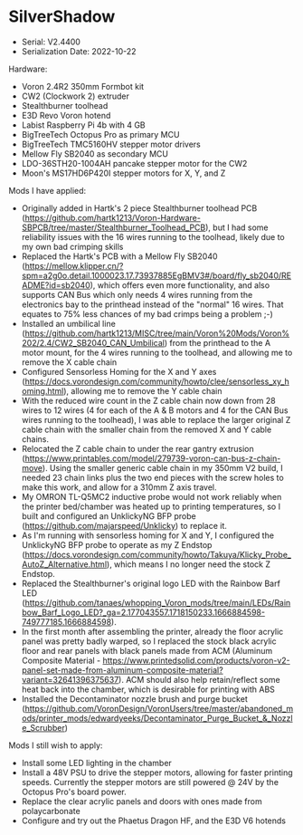 # SilverShadow
- Serial: V2.4400
- Serialization Date: 2022-10-22

Hardware:

- Voron 2.4R2 350mm Formbot kit
- CW2 (Clockwork 2) extruder
- Stealthburner toolhead
- E3D Revo Voron hotend
- Labist Raspberry Pi 4b with 4 GB
- BigTreeTech Octopus Pro as primary MCU
- BigTreeTech TMC5160HV stepper motor drivers
- Mellow Fly SB2040 as secondary MCU
- LDO-36STH20-1004AH pancake stepper motor for the CW2
- Moon's MS17HD6P420I stepper motors for X, Y, and Z

Mods I have applied:

- Originally added in Hartk's 2 piece Stealthburner toolhead PCB (https://github.com/hartk1213/Voron-Hardware-SBPCB/tree/master/Stealthburner_Toolhead_PCB), but I had some reliability issues with the 16 wires running to the toolhead, likely due to my own bad crimping skills
- Replaced the Hartk's PCB with a Mellow Fly SB2040 (https://mellow.klipper.cn/?spm=a2g0o.detail.1000023.17.73937885EgBMV3#/board/fly_sb2040/README?id=sb2040), which offers even more functionality, and also supports CAN Bus which only needs 4 wires running from the electronics bay to the printhead instead of the "normal" 16 wires. That equates to 75% less chances of my bad crimps being a problem ;-)
- Installed an umbilical line (https://github.com/hartk1213/MISC/tree/main/Voron%20Mods/Voron%202/2.4/CW2_SB2040_CAN_Umbilical) from the printhead to the A motor mount, for the 4 wires running to the toolhead, and allowing me to remove the X cable chain
- Configured Sensorless Homing for the X and Y axes (https://docs.vorondesign.com/community/howto/clee/sensorless_xy_homing.html), allowing me to remove the Y cable chain
- With the reduced wire count in the Z cable chain now down from 28 wires to 12 wires (4 for each of the A & B motors and 4 for the CAN Bus wires running to the toolhead), I was able to replace the larger original Z cable chain with the smaller chain from the removed X and Y cable chains.
- Relocated the Z cable chain to under the rear gantry extrusion (https://www.printables.com/model/279739-voron-can-bus-z-chain-move). Using the smaller generic cable chain in my 350mm V2 build, I needed 23 chain links plus the two end pieces with the screw holes to make this work, and allow for a 310mm Z axis travel.
- My OMRON TL-Q5MC2 inductive probe would not work reliably when the printer bed/chamber was heated up to printing temperatures, so I built and configured an UnklickyNG BFP probe (https://github.com/majarspeed/Unklicky) to replace it.
- As I'm running with sensorless homing for X and Y, I configured the UnklickyNG BFP probe to operate as my Z Endstop (https://docs.vorondesign.com/community/howto/Takuya/Klicky_Probe_AutoZ_Alternative.html), which means I no longer need the stock Z Endstop.
- Replaced the Stealthburner's original logo LED with the Rainbow Barf LED (https://github.com/tanaes/whopping_Voron_mods/tree/main/LEDs/Rainbow_Barf_Logo_LED?_ga=2.177043557.1718150233.1666884598-749777185.1666884598).
- In the first month after assembling the printer, already the floor acrylic panel was pretty badly warped, so I replaced the stock black acrylic floor and rear panels with black panels made from ACM (Aluminum Composite Material - https://www.printedsolid.com/products/voron-v2-panel-set-made-from-aluminum-composite-material?variant=32641396375637). ACM should also help retain/reflect some heat back into the chamber, which is desirable for printing with ABS
- Installed the Decontaminator nozzle brush and purge bucket (https://github.com/VoronDesign/VoronUsers/tree/master/abandoned_mods/printer_mods/edwardyeeks/Decontaminator_Purge_Bucket_&_Nozzle_Scrubber)

Mods I still wish to apply:

- Install some LED lighting in the chamber
- Install a 48V PSU to drive the stepper motors, allowing for faster printing speeds. Currently the stepper motors are still powered @ 24V by the Octopus Pro's board power.
- Replace the clear acrylic panels and doors with ones made from polaycarbonate
- Configure and try out the Phaetus Dragon HF, and the E3D V6 hotends
